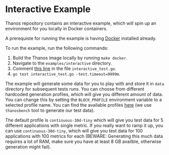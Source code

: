 # Interactive Example

Thanos repository contains an interactive example, which will spin up an environment for you locally in Docker containers.

A prerequiste for running the example is having [Docker](https://docs.docker.com/get-docker/) installed already.

To run the example, run the following commands:
1. Build the Thanos image locally by running `make docker`.
2. Navigate to the `examples/interactive` directory.
3. Comment [this line](https://github.com/thanos-io/thanos/blob/bd134d7a823708fa135e7a6931e76f581be5f879/examples/interactive/interactive_test.go#L92) in the file `interactive_test.go`.
4. `go test interactive_test.go -test.timeout=9999m`.

The example will generate some data for you to play with and store it in `data` directory for subsequent tests runs.
You can choose from different hardcoded generation profiles, which will give you different amount of data. You can change this by setting the `BLOCK_PROFILE` environment variable to a selected profile name. You can find the available profiles [here](https://github.com/thanos-io/thanosbench/blob/master/pkg/blockgen/profiles.go#L28) (we use `thanosbench` tool to generate our test data).

The default profile is `continuous-30d-tiny` which will give you test data for 5 different applications with single metric. If you really want to ramp it up, you can use `continuous-30d-tiny`, which will give you test data for 100 applications with 100 metrics for each (BEWARE: Generating this much data requires a lot of RAM, make sure you have at least 8 GB availble, otherwise generation might fail).
